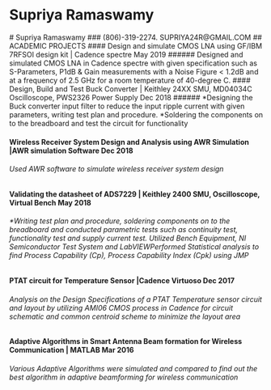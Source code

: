 <h1>Supriya Ramaswamy </h1>
# Supriya Ramaswamy
### (806)-319-2274. SUPRIYA24R@GMAIL.COM
## ACADEMIC PROJECTS                                                                                                                                                       
#### Design and simulate CMOS LNA using GF/IBM 7RFSOI design kit | Cadence spectre                                           May 2019
###### Designed and simulated CMOS LNA in Cadence spectre with given specification such as S-Parameters, P1dB & Gain measurements with a Noise Figure < 1.2dB and at a frequency of 2.5 GHz for a room temperature of 40-degree C.
#### Design, Build and Test Buck Converter | Keithley 24XX SMU, MD04034C Oscilloscope, PWS2326 Power Supply                  Dec 2018
###### *Designing the Buck converter input filter to reduce the input ripple current with given parameters, writing test plan and procedure. *Soldering the components on to the breadboard and test the circuit for functionality

#### Wireless Receiver System Design and Analysis using AWR Simulation |AWR simulation Software                              Dec 2018
###### Used AWR software to simulate wireless receiver system design   

#### Validating the datasheet of ADS7229 | Keithley 2400 SMU, Oscilloscope, Virtual Bench                                    May 2018                                                               
###### *Writing test plan and procedure, soldering components on to the breadboard and conducted parametric tests such as continuity test, functionality test and supply current test. Utilized Bench Equipment, NI Semiconductor Test System and LabVIEWPerformed Statistical analysis to find Process Capability (Cp), Process Capability Index (Cpk) using JMP
#### PTAT circuit for Temperature Sensor |Cadence Virtuoso                                                                   Dec 2017
###### Analysis on the Design Specifications of a PTAT Temperature sensor circuit and layout by utilizing AMI06 CMOS process in Cadence for circuit schematic and common centroid scheme to minimize the layout area 
#### Adaptive Algorithms in Smart Antenna Beam formation for Wireless Communication | MATLAB                                 Mar 2016                               
###### Various Adaptive Algorithms were simulated and compared to find out the best algorithm in adaptive beamforming for wireless communication
